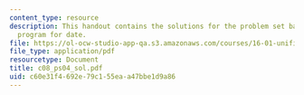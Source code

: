 ```yaml
---
content_type: resource
description: This handout contains the solutions for the problem set based on Ada95
  program for date.
file: https://ol-ocw-studio-app-qa.s3.amazonaws.com/courses/16-01-unified-engineering-i-ii-iii-iv-fall-2005-spring-2006/c60e31f4692e79c155eaa47bbe1d9a86_c08_ps04_sol.pdf
file_type: application/pdf
resourcetype: Document
title: c08_ps04_sol.pdf
uid: c60e31f4-692e-79c1-55ea-a47bbe1d9a86
---
```

